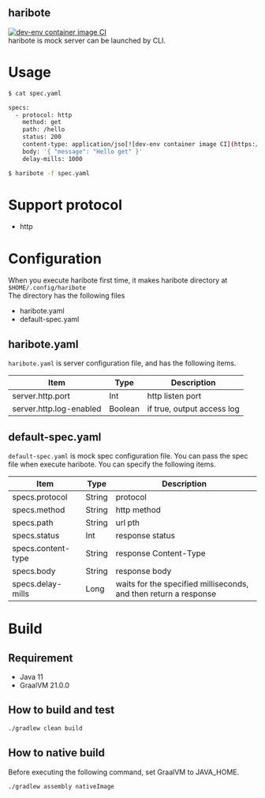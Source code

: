 haribote
---
[![dev-env container image CI](https://github.com/miya10kei/dotfiles/actions/workflows/dev-env-ci.yaml/badge.svg)](https://github.com/miya10kei/dotfiles/actions/workflows/dev-env-ci.yaml)  
haribote is mock server can be launched by CLI.

# Usage

```bash
$ cat spec.yaml

specs:
  - protocol: http
    method: get
    path: /hello
    status: 200
    content-type: application/jso[![dev-env container image CI](https://github.com/miya10kei/dotfiles/actions/workflows/dev-env-ci.yaml/badge.svg)](https://github.com/miya10kei/dotfiles/actions/workflows/dev-env-ci.yaml)n
    body: '{ "message": "Hello get" }'
    delay-mills: 1000

$ haribote -f spec.yaml
```

# Support protocol

- http

# Configuration

When you execute haribote first time, it makes haribote directory at `$HOME/.config/haribote`  
The directory has the following files

- haribote.yaml
- default-spec.yaml

## haribote.yaml

`haribote.yaml` is server configuration file, and has the following items.

| Item                    | Type    | Description                |
|-------------------------|---------|----------------------------|
| server.http.port        | Int     | http listen port           |
| server.http.log-enabled | Boolean | if true, output access log |

## default-spec.yaml

`default-spec.yaml` is mock spec configuration file. You can pass the spec file when execute haribote. You can specify
the following items.

| Item               | Type   | Description                                                      |
|--------------------|--------|------------------------------------------------------------------|
| specs.protocol     | String | protocol                                                         |
| specs.method       | String | http method                                                      |
| specs.path         | String | url pth                                                          |
| specs.status       | Int    | response status                                                  |
| specs.content-type | String | response Content-Type                                            |
| specs.body         | String | response body                                                    |
| specs.delay-mills  | Long   | waits for the specified milliseconds, and then return a response |

# Build

## Requirement

- Java 11
- GraalVM 21.0.0

## How to build and test

```bash
./gradlew clean build
```

## How to native build

Before executing the following command, set GraalVM to JAVA_HOME.

```bash
./gradlew assembly nativeImage
```
